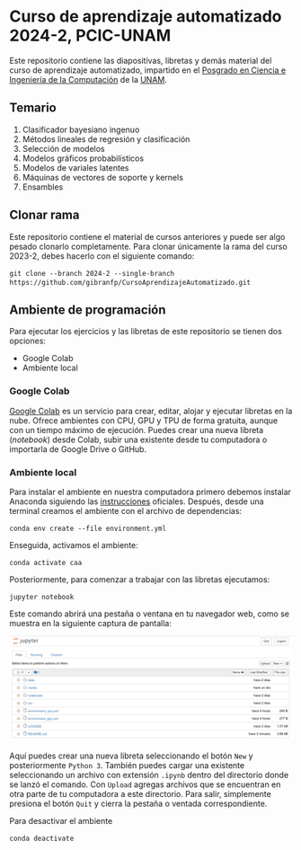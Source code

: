 # Curso de aprendizaje automatizado 2024-2, PCIC-UNAM
Este repositorio contiene las diapositivas, libretas y demás material del curso de aprendizaje automatizado, impartido en el [Posgrado en Ciencia e Ingeniería de la Computación](http://www.mcc.unam.mx/) de la [UNAM](https://www.unam.mx/).


## Temario
1. Clasificador bayesiano ingenuo
2. Métodos lineales de regresión y clasificación
3. Selección de modelos
4. Modelos gráficos probabilísticos
5. Modelos de variales latentes
6. Máquinas de vectores de soporte y kernels
7. Ensambles

## Clonar rama
Este repositorio contiene el material de cursos anteriores y puede ser algo pesado clonarlo completamente. Para clonar únicamente la rama del curso 2023-2, debes hacerlo con el siguiente comando:

```
git clone --branch 2024-2 --single-branch https://github.com/gibranfp/CursoAprendizajeAutomatizado.git
```

## Ambiente de programación

Para ejecutar los ejercicios y las libretas de este repositorio se tienen dos opciones:

* Google Colab
* Ambiente local

### Google Colab

[Google Colab](https://colab.research.google.com) es un servicio para crear, editar, alojar y ejecutar libretas en la nube. Ofrece ambientes con CPU, GPU y TPU de forma gratuita, aunque con un tiempo máximo de ejecución. Puedes crear una nueva libreta (*notebook*) desde Colab, subir una existente desde tu computadora o importarla de Google Drive o GitHub.

### Ambiente local
Para instalar el ambiente en nuestra computadora primero debemos instalar Anaconda siguiendo las [instrucciones](https://docs.anaconda.com/anaconda/install/) oficiales. Después, desde una terminal creamos el ambiente con el archivo de dependencias:

```
conda env create --file environment.yml
```

Enseguida, activamos el ambiente:

```
conda activate caa
```

Posteriormente, para comenzar a trabajar con las libretas ejecutamos:

```
jupyter notebook
```

Este comando abrirá una pestaña o ventana en tu navegador web, como se muestra en la siguiente captura de pantalla:

![](https://github.com/gibranfp/CursoAprendizajeProfundo/blob/2022-1/figs/jupyter_notebook.png)

Aquí puedes crear una nueva libreta seleccionando el botón `New` y posteriormente `Python 3`. También puedes cargar una existente seleccionando un archivo con extensión `.ipynb` dentro del directorio donde se lanzó el comando. Con `Upload` agregas archivos que se encuentran en otra parte de tu computadora a este directorio. Para salir, simplemente presiona el botón `Quit` y cierra la pestaña o ventada correspondiente.

Para desactivar el ambiente

```
conda deactivate
```